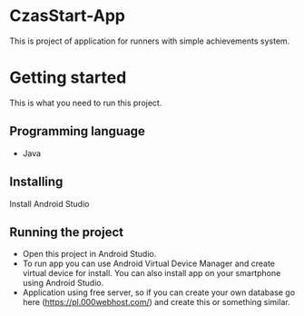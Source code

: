 # CzasStart-App
This is project of application for runners with simple achievements system.

# Getting started
This is what you need to run this project. 

## Programming language
* Java

## Installing
Install Android Studio

## Running the project
* Open this project in Android Studio. 
* To run app you can use Android Virtual Device Manager and create virtual device for install. 
You can also install app on your smartphone using Android Studio. 
* Application using free server, so if you can create your own database go here (https://pl.000webhost.com/) and create this or something similar.

